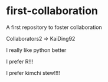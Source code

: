 # first-collaboration
A first repository to foster collaboration

Collaborators2 => KaiDing92

I really like python better

I prefer R!!!

I prefer kimchi stew!!!!
